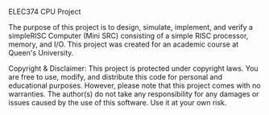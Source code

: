 ELEC374 CPU Project 

The purpose of this project is to design, simulate, implement, and verify a simpleRISC Computer (Mini SRC) consisting of a simple RISC processor, memory, and I/O. This project was created for an academic course at Queen's University. 

Copyright & Disclaimer: This project is protected under copyright laws. You are free to use, modify, and distribute this code for personal and educational purposes. However, please note that this project comes with no warranties. The author(s) do not take any responsibility for any damages or issues caused by the use of this software. Use it at your own risk.
